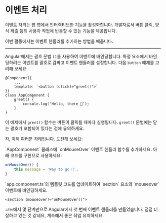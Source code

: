 # 이벤트 처리

이벤트 처리는 웹 앱에서 인터랙티브한 기능을 활성화합니다. 개발자로서 버튼 클릭, 양식 제출 등의 사용자 작업에 반응할 수 있는 기능을 제공합니다.

이번 활동에서는 이벤트 핸들러를 추가하는 방법을 배웁니다.

<hr />

Angular에서는 괄호 문법 `()`를 사용하여 이벤트에 바인딩합니다. 특정 요소에서 바인딩하려는 이벤트를 괄호로 감싸고 이벤트 핸들러를 설정합니다. 다음 `button` 예제를 고려해 보세요:

```angular-ts
@Component({
    ...
    template: `<button (click)="greet()">`
})
class AppComponent {
    greet() {
        console.log('Hello, there 👋');
    }
}
```

이 예제에서 `greet()` 함수는 버튼이 클릭될 때마다 실행됩니다. `greet()` 문법에는 닫는 괄호가 포함되어 있다는 점에 유의하세요.

자, 이제 여러분 차례입니다. 도전해 보세요:

<docs-workflow>

<docs-step title="이벤트 핸들러 추가">
`AppComponent` 클래스에 `onMouseOver` 이벤트 핸들러 함수를 추가하세요. 아래 코드를 구현으로 사용하세요:

```ts
onMouseOver() {
    this.message = 'Way to go 🚀';
}
```

</docs-step>

<docs-step title="템플릿 이벤트에 바인딩">
`app.component.ts`의 템플릿 코드를 업데이트하여 `section` 요소의 `mouseover` 이벤트에 바인딩하세요.

```angular-html
<section (mouseover)="onMouseOver()">
```

</docs-step>

</docs-workflow>

코드에서 몇 단계만으로 Angular에서 첫 번째 이벤트 핸들러를 만들었습니다. 점점 더 잘하고 있는 것 같네요, 계속해서 좋은 작업 유지하세요.
